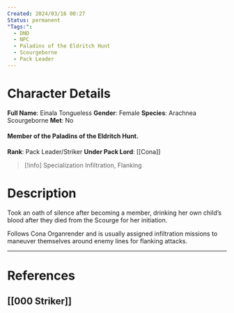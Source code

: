 ```yaml
---
Created: 2024/03/16 00:27
Status: permanent
"Tags:":
  - DND
  - NPC
  - Paladins of the Eldritch Hunt
  - Scourgeborne
  - Pack Leader
---
```

# Character Details
**Full Name**: Einala Tongueless
**Gender**: Female
**Species**: Arachnea Scourgeborne
**Met**: No
#### Member of the Paladins of the Eldritch Hunt.
**Rank**: Pack Leader/Striker
**Under Pack Lord**: [[Cona]]

> [!info] Specialization
> Infiltration, Flanking
# Description
Took an oath of silence after becoming a member, drinking her own child’s blood after they died from the Scourge for her initiation. 

Follows Cona Organrender and is usually assigned infiltration missions to maneuver themselves around enemy lines for flanking attacks.

---
# References
## [[000 Striker]]